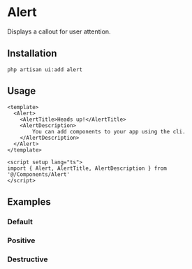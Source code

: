 # Alert

Displays a callout for user attention.

<ComponentSource
  source="components/Alert"
  ui="https://www.shadcn-vue.com/docs/components/alert.html"
/>

<ComponentPreview name="Alert" />

## Installation

```shell
php artisan ui:add alert
```

## Usage

```vue
<template>
  <Alert>
    <AlertTitle>Heads up!</AlertTitle>
    <AlertDescription>
        You can add components to your app using the cli.
    </AlertDescription>
  </Alert>
</template>

<script setup lang="ts">
import { Alert, AlertTitle, AlertDescription } from '@/Components/Alert'
</script>
```

## Examples

### Default

<ComponentPreview name="Alert" />

### Positive

<ComponentPreview name="AlertPositive" />

### Destructive

<ComponentPreview name="AlertDestructive" />
